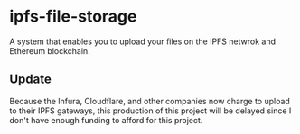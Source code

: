 # ipfs-file-storage

A system that enables you to upload your files on the IPFS netwrok and Ethereum blockchain. 

## Update

Because the Infura, Cloudflare, and other companies now charge to upload to their IPFS gateways, this production of this project will be delayed since I don't have enough funding to afford for this project. 
